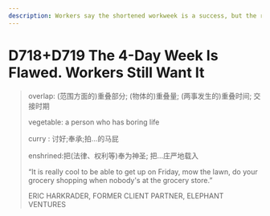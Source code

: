```yaml
---
description: Workers say the shortened workweek is a success, but the reality is more complicated.
---
```


# D718+D719 The 4-Day Week Is Flawed. Workers Still Want It
> overlap: (范围方面的)重叠部分; (物体的)重叠量; (两事发生的)重叠时间; 交接时期
 > 
> vegetable: a person who has boring life
 > 
> curry : 讨好;奉承;拍…的马屁
 > 
> enshrined:把(法律、权利等)奉为神圣; 把…庄严地载入
 > 
> “It is really cool to be able to get up on Friday, mow the lawn, do your grocery shopping when nobody's at the grocery store.”
 > 
> ERIC HARKRADER, FORMER CLIENT PARTNER, ELEPHANT VENTURES
 > 



